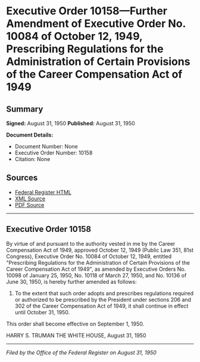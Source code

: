 # Executive Order 10158—Further Amendment of Executive Order No. 10084 of October 12, 1949, Prescribing Regulations for the Administration of Certain Provisions of the Career Compensation Act of 1949

## Summary

**Signed:** August 31, 1950
**Published:** August 31, 1950

**Document Details:**
- Document Number: None
- Executive Order Number: 10158
- Citation: None

## Sources
- [Federal Register HTML](https://www.presidency.ucsb.edu/documents/executive-order-10158-further-amendment-executive-order-no-10084-october-12-1949)
- [XML Source](None)
- [PDF Source](None)

---

## Executive Order 10158

By virtue of and pursuant to the authority vested in me by the Career Compensation Act of 1949, approved October 12, 1949 (Public Law 351, 81st Congress), Executive Order No. 10084 of October 12, 1949, entitled "Prescribing Regulations for the Administration of Certain Provisions of the Career Compensation Act of 1949", as amended by Executive Orders No. 10098 of January 25, 1950, No. 10118 of March 27, 1950, and No. 10136 of June 30, 1950, is hereby further amended as follows:
1. To the extent that such order adopts and prescribes regulations required or authorized to be prescribed by the President under sections 206 and 302 of the Career Compensation Act of 1949, it shall continue in effect until October 31, 1950.

This order shall become effective on September 1, 1950.

HARRY S. TRUMAN
THE WHITE HOUSE,
August 31, 1950

---

*Filed by the Office of the Federal Register on August 31, 1950*
